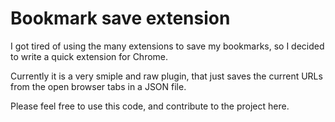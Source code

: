 # Bookmark save extension

I got tired of using the many extensions to save my bookmarks, so I decided to write a quick extension for Chrome.

Currently it is a very smiple and raw plugin, that just saves the current URLs from the open browser tabs in a JSON file.


Please feel free to use this code, and contribute to the project here.